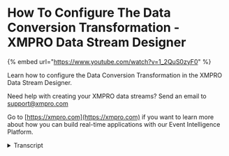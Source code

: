 # How To Configure The Data Conversion Transformation - XMPRO Data Stream Designer
{% embed url="https://www.youtube.com/watch?v=1_2QuS0zyF0" %}

Learn how to configure the Data Conversion Transformation in the XMPRO Data Stream Designer. 

Need help with creating your XMPRO data streams? Send an email to support@xmpro.com 

Go to [https://xmpro.com](https://xmpro.com) if you want to learn more about how you can build real-time applications with our Event Intelligence Platform.
<details>
<summary>Transcript</summary>we are going to do here is look at how

to set up and configure the data

conversion transformation agent what

this agent does is allow you to change

the data type of an existing column with

the result being either the values of an

existing column being replaced or a new

column being created I already have an

event simulator agent set up and

configured which will simulate a few

different readings coming from census I

also have an event printer set up and

configured which will help us see what

the output of the data conversion agent

looks like now I want to set up and

configure my data conversion agent go to

the tool box and search for data

conversion you will finally learn the

transformations click on the agent and

drag it to the canvas connect the output

end point of the event simulation to the

input input of the data conversion agent

connect the output in one of the data

conversion agent to the input end point

of the event printer agent default name

has been given to the data conversion

agent you can rename this agent by

clicking on the white space and start

typing

you

click some miles on the canvas and click

Save

double-click on your data conversion

agent this is where you'll be

configuring your agent

first make sure you using the great

collection if not select another

collection from the drop-down now you

have to configure the data conversion

editor click on maximize to make the

page bigger click on add to add a new

row select the column that should be

converted from the input column

drop-down you want to convert

temperatures so I'm going to select

temperature next specify the alias of

the output column if this is different

from the input column a new column will

be created if the values specified in

the input column and output column or

the same the input columns values will

be replaced I'm going to specify a value

that is different from the input column

mostly select the data type the data

needs to be converted to we want to

convert it to in 32 from double so I'm

going to select in 32 and click

somewhere else on the phone nothing you

need to specify how the results should

be returned select an option from the

drop down options available include a

painter current which will paint the

results to the current pilot and new

which will return the results as a new

pilot I'm going to select new let's see

what the data looks like click apply

click save click publish to view the

live data click on live view select your

event printer agent click Save give it a

moment and now that the data is returned

as a nearby load

now I want to see what the data looks

like if I had chosen a pin to current so

stop the stream by clicking on unpublish

double click on your agent again instead

of new select a painter current click

apply click Save publish the stream

again and click on live you

give it a second you can expand the

bytes by clicking on maximize and that's

the difference between temperature and

temp temp is my new column as you can

see the data has been converted from

double to eat

you
</details>